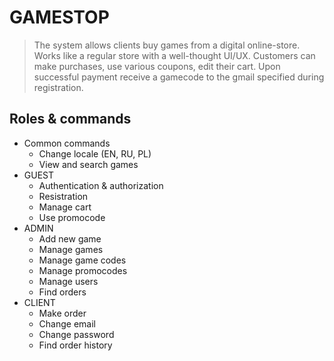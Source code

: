 # GAMESTOP
>The system allows clients buy games from a digital online-store. Works like a regular store with a well-thought UI/UX.
>Customers can make purchases, use various coupons, edit their cart. Upon successful payment receive a gamecode to the gmail specified during registration.

## Roles & commands
* Common commands
  * Change locale (EN, RU, PL)
  * View and search games
* GUEST
  * Authentication & authorization
  * Resistration
  * Manage cart
  * Use promocode
* ADMIN
  * Add new game
  * Manage games
  * Manage game codes
  * Manage promocodes
  * Manage users
  * Find orders
* CLIENT
  * Make order
  * Change email
  * Change password
  * Find order history

  
